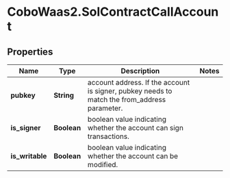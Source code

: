 # CoboWaas2.SolContractCallAccount

## Properties

Name | Type | Description | Notes
------------ | ------------- | ------------- | -------------
**pubkey** | **String** | account address. If the account is signer, pubkey needs to match the from_address parameter.  | 
**is_signer** | **Boolean** | boolean value indicating whether the account can sign transactions.  | 
**is_writable** | **Boolean** | boolean value indicating whether the account can be modified.  | 


